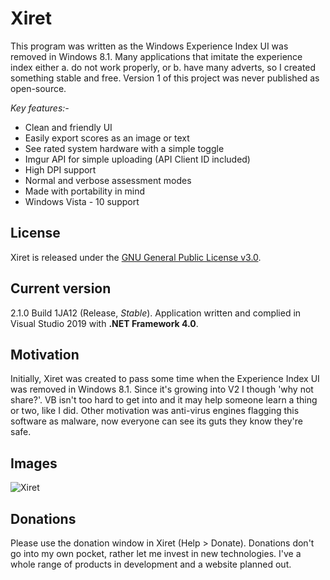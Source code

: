 # Xiret
This program was written as the Windows Experience Index UI was removed in Windows 8.1. Many applications that imitate the experience index either a. do not work properly, or b. have many adverts, so I created something stable and free. Version 1 of this project was never published as open-source.

_Key features:-_
 - Clean and friendly UI
 - Easily export scores as an image or text
 - See rated system hardware with a simple toggle
 - Imgur API for simple uploading (API Client ID included)
 - High DPI support
 - Normal and verbose assessment modes
 - Made with portability in mind
 - Windows Vista - 10 support

## License
Xiret is released under the [GNU General Public License v3.0](https://choosealicense.com/licenses/gpl-3.0/).

## Current version
2.1.0 Build 1JA12 (Release, *Stable*). Application written and complied in Visual Studio 2019 with **.NET Framework 4.0**.

## Motivation
Initially, Xiret was created to pass some time when the Experience Index UI was removed in Windows 8.1. Since it's growing into V2 I though 'why not share?'. VB isn't too hard to get into and it may help someone learn a thing or two, like I did. Other motivation was anti-virus engines flagging this software as malware, now everyone can see its guts they know they're safe.

## Images
![Xiret](https://bitmight.uk/software/xiret/resources/images/xiretapp.png)

## Donations
Please use the donation window in Xiret (Help > Donate). Donations don't go into my own pocket, rather let me invest in new technologies. I've a whole range of products in development and a website planned out.
